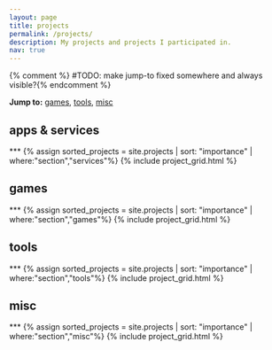 ```yaml
---
layout: page
title: projects
permalink: /projects/
description: My projects and projects I participated in.
nav: true
---
```


 {% comment %} #TODO: make jump-to fixed somewhere and always visible?{% endcomment %}
 
 <strong>Jump to:</strong> [games](#games), [tools](#tools), [misc](#misc)
 
<h2 class="mt-4" id="services">apps & services</h2>
***
{% assign sorted_projects = site.projects | sort: "importance" | where:"section","services"%}
{% include project_grid.html %}

<h2 class="mt-4" id="games">games</h2>
***
{% assign sorted_projects = site.projects | sort: "importance" | where:"section","games"%}
{% include project_grid.html %}

<h2 class="mt-4" id="tools">tools</h2>
***
{% assign sorted_projects = site.projects | sort: "importance" | where:"section","tools"%}
{% include project_grid.html %}

<h2 class="mt-4" id="misc">misc</h2>
***
{% assign sorted_projects = site.projects | sort: "importance" | where:"section","misc"%}
{% include project_grid.html %}


